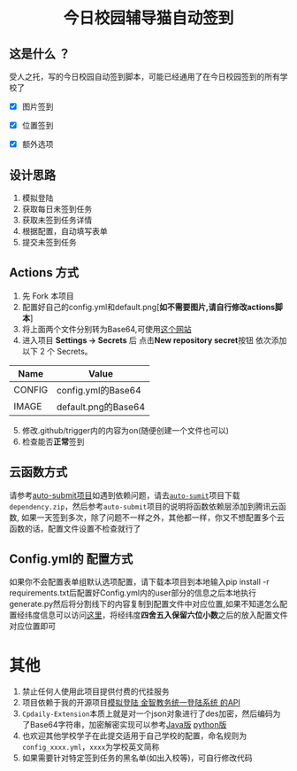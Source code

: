 <div align="center">
    <h1 align="center">
      今日校园辅导猫自动签到
    </h1>
  </div>

## 这是什么 ？

受人之托，写的今日校园自动签到脚本，可能已经通用了在今日校园签到的所有学校了
* [x] 图片签到
* [x] 位置签到
* [x] 额外选项


## 设计思路

1. 模拟登陆
2. 获取每日未签到任务
3. 获取未签到任务详情
4. 根据配置，自动填写表单
5. 提交未签到任务


## Actions 方式

1. 先 Fork 本项目
2. 配置好自己的config.yml和default.png[**如不需要图片,请自行修改actions脚本**]
3. 将上面两个文件分别转为Base64,可使用[这个网站](https://www.hitoy.org/tool/file_base64.php)
4. 进入项目 **Settings -> Secrets** 后 点击**New repository secret**按钮 依次添加以下 2 个 Secrets。

| Name       | Value               |
| ---------- | ------------------  |
| CONFIG     | config.yml的Base64  |
| IMAGE      | default.png的Base64 |


5. 修改.github/trigger内的内容为on(随便创建一个文件也可以)
6. 检查能否**正常**签到




## 云函数方式
 请参考[auto-submit项目](https://github.com/ZimoLoveShuang/auto-submit)如遇到依赖问题，请去[`auto-sumit`](https://github.com/ZimoLoveShuang/auto-submit)项目下载`dependency.zip`，然后参考`auto-submit`项目的说明将函数依赖层添加到腾讯云函数, 如果一天签到多次，除了问题不一样之外，其他都一样，你又不想配置多个云函数的话，配置文件设置不检查就行了
 
 
 

## Config.yml的 配置方式
 如果你不会配置表单组默认选项配置，请下载本项目到本地输入pip install -r requirements.txt后配置好Config.yml内的user部分的信息之后本地执行generate.py然后将分割线下的内容复制到配置文件中对应位置,如果不知道怎么配置经纬度信息可以访问[这里](http://zuobiao.ay800.com/s/27/index.php)，将经纬度**四舍五入保留六位小数**之后的放入配置文件对应位置即可




# 其他
1. 禁止任何人使用此项目提供付费的代挂服务
2. 项目依赖于我的开源项目[模拟登陆 金智教务统一登陆系统 的API](https://github.com/ZimoLoveShuang/wisedu-unified-login-api)
3. `Cpdaily-Extension`本质上就是对一个json对象进行了des加密，然后编码为了Base64字符串，加密解密实现可以参考[Java版](https://github.com/ZimoLoveShuang/yibinu-score-crawler/blob/master/src/main/java/wiki/zimo/scorecrawler/helper/DESHelper.java) [python版](https://github.com/ZimoLoveShuang/auto-submit/blob/master/currency/encrypt.py)
4. 也欢迎其他学校学子在此提交适用于自己学校的配置，命名规则为`config_xxxx.yml`，`xxxx`为学校英文简称
5. 如果需要针对特定签到任务的黑名单(如出入校等)，可自行修改代码
